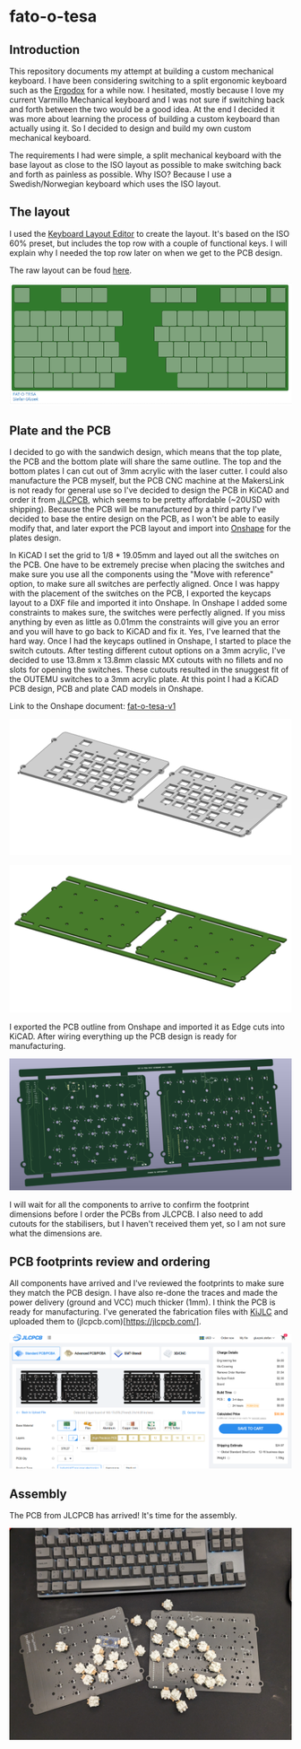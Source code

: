 # fato-o-tesa

## Introduction
This repository documents my attempt at building a custom mechanical keyboard. I have been considering switching to a split ergonomic keyboard such as the [Ergodox](https://ergodox-ez.com/) for a while now.
I hesitated, mostly because I love my current Varmillo Mechanical keyboard and I was not sure if switching back and forth between the two would be a good idea. At the end I decided it was more about learning the process of building a custom keyboard than actually using it. So I decided to design and build my own custom mechanical keyboard.

The requirements I had were simple, a split mechanical keyboard with the base layout as close to the ISO layout as possible to make switching back and forth as painless as possible. Why ISO? Because I use a Swedish/Norwegian keyboard which uses the ISO layout.

## The layout
I used the [Keyboard Layout Editor](http://www.keyboard-layout-editor.com/) to create the layout. It's based on the ISO 60% preset, but includes the top row with a couple of functional keys. I will explain why I needed the top row later on when we get to the PCB design.

The raw layout can be foud [here](layouts/layout.kle).

![Layout](docs/assets/fat-o-tesa-layout.png)

## Plate and the PCB
I decided to go with the sandwich design, which means that the top plate, the PCB and the bottom plate will share the same outline.
The top and the bottom plates I can cut out of 3mm acrylic with the laser cutter. I could also manufacture the PCB myself, but the PCB CNC machine at the MakersLink is not ready for general use so I've decided to design the PCB in KiCAD and order it from [JLCPCB](https://jlcpcb.com/), which seems to be pretty affordable (~20USD with shipping). Because the PCB will be manufactured by a third party I've decided to base the entire design on the PCB, as I won't be able to easily modify that, and later export the PCB layout and import into [Onshape](https://cad.onshape.com) for the plates design.

In KiCAD I set the grid to 1/8 * 19.05mm and layed out all the switches on the PCB. One have to be extremely precise when placing the switches and make sure you use all the components using the "Move with reference" option, to make sure all switches are perfectly aligned.
Once I was happy with the placement of the switches on the PCB, I exported the keycaps layout to a DXF file and imported it into Onshape. In Onshape I added some constraints to makes sure, the switches were perfectly aligned. If you miss anything by even as little as 0.01mm the constraints will give you an error and you will have to go back to KiCAD and fix it. Yes, I've learned that the hard way. Once I had the keycaps outlined in Onshape, I started to place the switch cutouts. After testing different cutout options on a 3mm acrylic, I've decided to use 13.8mm x 13.8mm classic MX cutouts with no fillets and no slots for opening the switches. These cutouts resulted in the snuggest fit of the OUTEMU switches to a 3mm acrylic plate. At this point I had a KiCAD PCB design, PCB and plate CAD models in Onshape.

Link to the Onshape document: [fat-o-tesa-v1](https://cad.onshape.com/documents/4cd495c87c7dda10663811d2/w/b5d95b47f52db33ad3f41531/e/3e70d648d0571f67e1f8d256?renderMode=0&uiState=657f0b6864fd316c9ab080da)

![Top Plate](docs/assets/top-plate-render.png)

![PCB](docs/assets/pcb-render.png)

I exported the PCB outline from Onshape and imported it as Edge cuts into KiCAD. After wiring everything up the PCB design is ready for manufacturing.

![PCB](docs/assets/pcb-kicad.png)

I will wait for all the components to arrive to confirm the footprint dimensions before I order the PCBs from JLCPCB. I also need to add cutouts for the stabilisers, but I haven't received them yet, so I am not sure what the dimensions are.

## PCB footprints review and ordering
All components have arrived and I've reviewed the footprints to make sure they match the PCB design. I have also re-done the traces and made the power delivery (ground and VCC) much thicker (1mm).
I think the PCB is ready for manufacturing. I've generated the fabrication files with [KiJLC](https://github.com/fullyautomated/KiJLC) and uploaded them to (jlcpcb.com)[https://jlcpcb.com/].

![JLCPCB](docs/assets/jlcpcb-order.png)

## Assembly

The PCB from JLCPCB has arrived! It's time for the assembly.

![Parts](docs/assets/pre-assembly.png)
